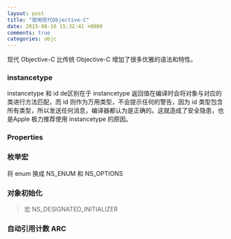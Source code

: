 ```yaml
---
layout: post
title: "使用现代Objective-C"
date: 2015-08-16 15:32:41 +0800
comments: true
categories: objc
---
```


现代 Objective-C 比传统 Objective-C 增加了很多优雅的语法和特性。

### instancetype

instancetype 和 id de区别在于 instancetype 返回值在编译时会将对象与对应的类进行方法匹配，而 id 则作为万用类型，不会提示任何的警告，因为 id 类型包含所有类型，所以发送任何消息，编译器都认为是正确的。这就造成了安全隐患，也是Apple 极力推荐使用 instancetype 的原因。

### Properties

### 枚举宏

将 enum 换成 NS_ENUM 和 NS_OPTIONS

### 对象初始化

> 宏 NS_DESIGNATED_INITIALIZER

### 自动引用计数 ARC
